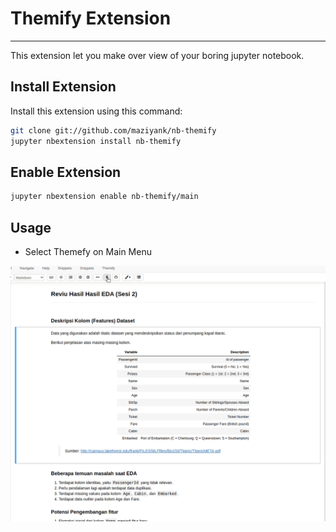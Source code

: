 # Themify Extension
---

This extension let you make over view of your boring jupyter notebook.

## Install Extension

Install this extension using this command:

```bash
git clone git://github.com/maziyank/nb-themify
jupyter nbextension install nb-themify 
```

## Enable Extension
```bash
jupyter nbextension enable nb-themify/main
```

## Usage
- Select Themefy on Main Menu

![Pin Cell](themify.gif "Pin Cell")


